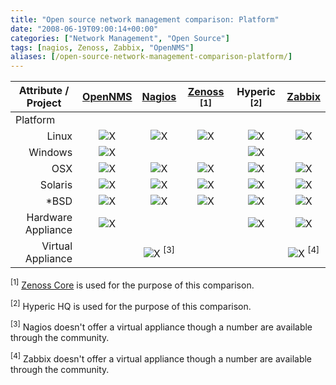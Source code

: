 ```yaml
---
title: "Open source network management comparison: Platform"
date: "2008-06-19T09:00:14+00:00"
categories: ["Network Management", "Open Source"]
tags: [nagios, Zenoss, Zabbix, "OpenNMS"]
aliases: [/open-source-network-management-comparison-platform/]
---
```


<table class="attribute-tbl" border="0">
<thead>
<tr align="center">
<th>Attribute / Project</th>
<th><a href="http://www.opennms.org/">OpenNMS</a></th>
<th><a href="http://www.nagios.org/">Nagios</a></th>
<th><a href="http://www.zenoss.org/">Zenoss</a> <sup>[1]</sup></th>
<th>Hyperic <sup>[2]</sup></th>
<th><a href="http://www.zabbix.com/">Zabbix</a></th>
</tr>
</thead>
<tbody>
<tr class="group-ttl">
<td colspan="6">Platform</td>
</tr>
<tr class="odd" align="center">
<td align="right">Linux</td>
<td><img src="//techteapot.com/wp-content/uploads/2008/07/tick.png" alt="X" /></td>
<td><img src="//techteapot.com/wp-content/uploads/2008/07/tick.png" alt="X" /></td>
<td><img src="//techteapot.com/wp-content/uploads/2008/07/tick.png" alt="X" /></td>
<td><img src="//techteapot.com/wp-content/uploads/2008/07/tick.png" alt="X" /></td>
<td><img src="//techteapot.com/wp-content/uploads/2008/07/tick.png" alt="X" /></td>
</tr>
<tr align="center">
<td align="right">Windows</td>
<td><img src="//techteapot.com/wp-content/uploads/2008/07/tick.png" alt="X" /></td>
<td><img src="//techteapot.com/wp-content/uploads/2008/07/cross.png" alt="" /></td>
<td><img src="//techteapot.com/wp-content/uploads/2008/07/cross.png" alt="" /></td>
<td><img src="//techteapot.com/wp-content/uploads/2008/07/tick.png" alt="X" /></td>
<td><img src="//techteapot.com/wp-content/uploads/2008/07/cross.png" alt="" /></td>
</tr>
<tr class="odd" align="center">
<td align="right">OSX</td>
<td><img src="//techteapot.com/wp-content/uploads/2008/07/tick.png" alt="X" /></td>
<td><img src="//techteapot.com/wp-content/uploads/2008/07/tick.png" alt="X" /></td>
<td><img src="//techteapot.com/wp-content/uploads/2008/07/tick.png" alt="X" /></td>
<td><img src="//techteapot.com/wp-content/uploads/2008/07/tick.png" alt="X" /></td>
<td><img src="//techteapot.com/wp-content/uploads/2008/07/tick.png" alt="X" /></td>
</tr>
<tr align="center">
<td align="right">Solaris</td>
<td><img src="//techteapot.com/wp-content/uploads/2008/07/tick.png" alt="X" /></td>
<td><img src="//techteapot.com/wp-content/uploads/2008/07/tick.png" alt="X" /></td>
<td><img src="//techteapot.com/wp-content/uploads/2008/07/tick.png" alt="X" /></td>
<td><img src="//techteapot.com/wp-content/uploads/2008/07/tick.png" alt="X" /></td>
<td><img src="//techteapot.com/wp-content/uploads/2008/07/tick.png" alt="X" /></td>
</tr>
<tr class="odd" align="center">
<td align="right">*BSD</td>
<td><img src="//techteapot.com/wp-content/uploads/2008/07/tick.png" alt="X" /></td>
<td><img src="//techteapot.com/wp-content/uploads/2008/07/tick.png" alt="X" /></td>
<td><img src="//techteapot.com/wp-content/uploads/2008/07/tick.png" alt="X" /></td>
<td><img src="//techteapot.com/wp-content/uploads/2008/07/tick.png" alt="X" /></td>
<td><img src="//techteapot.com/wp-content/uploads/2008/07/tick.png" alt="X" /></td>
</tr>
<tr align="center">
<td align="right">Hardware Appliance</td>
<td><img src="//techteapot.com/wp-content/uploads/2008/07/cross.png" alt="X" /></td>
<td><img src="//techteapot.com/wp-content/uploads/2008/07/tick.png" alt="" /></td>
<td><img src="//techteapot.com/wp-content/uploads/2008/07/tick.png" alt="" /></td>
<td><img src="//techteapot.com/wp-content/uploads/2008/07/cross.png" alt="X" /></td>
<td><img src="//techteapot.com/wp-content/uploads/2008/07/cross.png" alt="X" /></td>
</tr>
<tr align="center">
<td align="right">Virtual Appliance</td>
<td><img src="//techteapot.com/wp-content/uploads/2008/07/tick.png" alt="" /></td>
<td><img src="//techteapot.com/wp-content/uploads/2008/07/cross.png" alt="X" /> <sup>[3]</sup></td>
<td><img src="//techteapot.com/wp-content/uploads/2008/07/tick.png" alt="" /></td>
<td><img src="//techteapot.com/wp-content/uploads/2008/07/tick.png" alt="" /></td>
<td><img src="//techteapot.com/wp-content/uploads/2008/07/cross.png" alt="X" /> <sup>[4]</sup></td>
</tr>
</tbody></table>
<sup>[1]</sup> <a href="http://www.zenoss.org/">Zenoss Core</a> is used for the purpose of this comparison.

<sup>[2]</sup> Hyperic HQ is used for the purpose of this comparison.

<sup>[3]</sup> Nagios doesn't offer a virtual appliance though a number are available through the community.

<sup>[4]</sup> Zabbix doesn't offer a virtual appliance though a number are available through the community.
